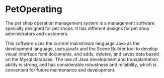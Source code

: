 # PetOperating

The pet shop operation management system is a management software specially designed for pet shops. It has different designs for pet shop administrators and customers.


This software uses the current mainstream language Java as the development language, uses javafx and the Scene Builder tool to develop visual interface fxml documents, and adds, deletes, and saves data based on the Mysql database. The use of Java development and transplantation ability is strong, and has considerable robustness and reliability, which is convenient for future maintenance and development.
